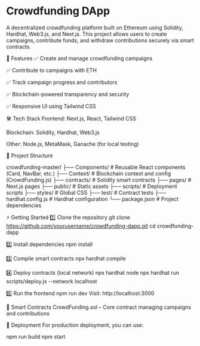 # Crowdfunding DApp
A decentralized crowdfunding platform built on Ethereum using Solidity, Hardhat, Web3.js, and Next.js. This project allows users to create campaigns, contribute funds, and withdraw contributions securely via smart contracts.

📌 Features
✅ Create and manage crowdfunding campaigns

✅ Contribute to campaigns with ETH

✅ Track campaign progress and contributors

✅ Blockchain-powered transparency and security

✅ Responsive UI using Tailwind CSS

🛠️ Tech Stack
Frontend: Next.js, React, Tailwind CSS

Blockchain: Solidity, Hardhat, Web3.js

Other: Node.js, MetaMask, Ganache (for local testing)

📂 Project Structure

crowdfunding-master/
 ├── Components/        # Reusable React components (Card, NavBar, etc.)
 ├── Context/           # Blockchain context and config (CrowdFunding.js)
 ├── contracts/         # Solidity smart contracts
 ├── pages/             # Next.js pages
 ├── public/            # Static assets
 ├── scripts/           # Deployment scripts
 ├── styles/            # Global CSS
 ├── test/              # Contract tests
 ├── hardhat.config.js  # Hardhat configuration
 └── package.json       # Project dependencies
 
⚡ Getting Started
1️⃣ Clone the repository
git clone https://github.com/yourusername/crowdfunding-dapp.git
cd crowdfunding-dapp

2️⃣ Install dependencies
npm install

3️⃣ Compile smart contracts
npx hardhat compile

4️⃣ Deploy contracts (local network)
npx hardhat node
npx hardhat run scripts/deploy.js --network localhost

5️⃣ Run the frontend
npm run dev
Visit: http://localhost:3000

🔗 Smart Contracts
CrowdFunding.sol – Core contract managing campaigns and contributions

🚀 Deployment
For production deployment, you can use:

npm run build
npm start
